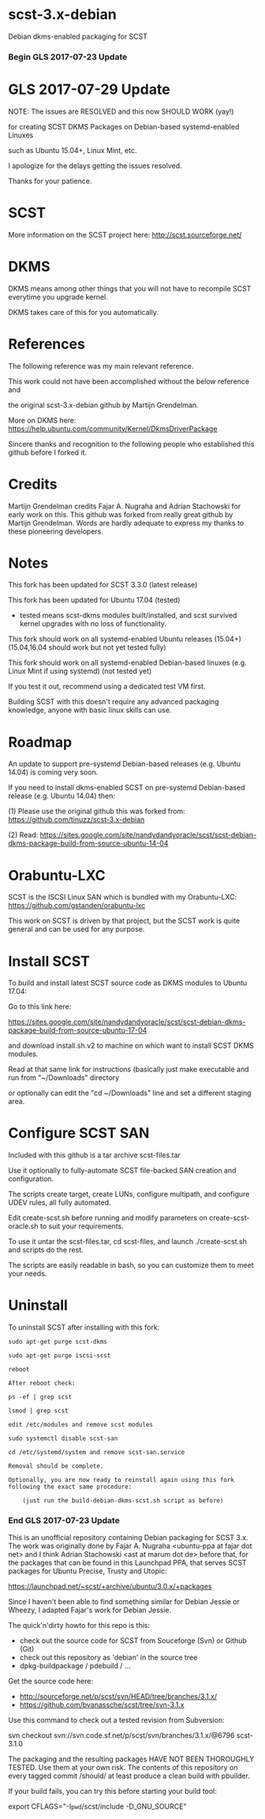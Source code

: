 # scst-3.x-debian

Debian dkms-enabled packaging for SCST

### Begin GLS 2017-07-23 Update ###

# GLS 2017-07-29 Update       #

NOTE:  The issues are RESOLVED and this now SHOULD WORK (yay!)

for creating SCST DKMS Packages on Debian-based systemd-enabled Linuxes

such as Ubuntu 15.04+, Linux Mint, etc.

I apologize for the delays getting the issues resolved.

Thanks for your patience.

# SCST

More information on the SCST project here:  http://scst.sourceforge.net/

# DKMS

DKMS means among other things that you will not have to recompile SCST everytime you upgrade kernel.

DKMS takes care of this for you automatically. 

# References

The following reference was my main relevant reference.

This work could not have been accomplished without the below reference and

the original scst-3.x-debian github by Martijn Grendelman.

More on DKMS here:  https://help.ubuntu.com/community/Kernel/DkmsDriverPackage

Sincere thanks and recognition to the following people who established this github before I forked it.

# Credits

Martijn Grendelman credits Fajar A. Nugraha and Adrian Stachowski for early work on this.
This github was forked from really great github by Martijn Grendelman.
Words are hardly adequate to express my thanks to these pioneering developers.

# Notes

This fork has been updated for SCST 3.3.0 (latest release)

This fork has been updated for Ubuntu 17.04 (tested)

* tested means scst-dkms modules built/installed, and scst survived kernel upgrades with no loss of functionality.

This fork should work on all systemd-enabled Ubuntu releases (15.04+) (15.04,16.04 should work but not yet tested fully)

This fork should work on all systemd-enabled Debian-based linuxes (e.g. Linux Mint if using systemd) (not tested yet)

If you test it out, recommend using a dedicated test VM first.

Building SCST with this doesn't require any advanced packaging knowledge, anyone with basic linux skills can use.

# Roadmap

An update to support pre-systemd Debian-based releases (e.g. Ubuntu 14.04) is coming very soon.

If you need to install dkms-enabled SCST on pre-systemd Debian-based release (e.g. Ubuntu 14.04) then:

(1)  Please use the original github this was forked from:  https://github.com/tinuzz/scst-3.x-debian

(2)  Read: https://sites.google.com/site/nandydandyoracle/scst/scst-debian-dkms-package-build-from-source-ubuntu-14-04

# Orabuntu-LXC

SCST is the ISCSI Linux SAN which is bundled with my Orabuntu-LXC:  https://github.com/gstanden/orabuntu-lxc

This work on SCST is driven by that project, but the SCST work is quite general and can be used for any purpose.

# Install SCST

To build and install latest SCST source code as DKMS modules to Ubuntu 17.04:

Go to this link here: 

https://sites.google.com/site/nandydandyoracle/scst/scst-debian-dkms-package-build-from-source-ubuntu-17-04

and download install.sh.v2 to machine on which want to install SCST DKMS modules.

Read at that same link for instructions (basically just make executable and run from "~/Downloads" directory

or optionally can edit the "cd ~/Downloads" line and set a different staging area.

# Configure SCST SAN

Included with this github is a tar archive scst-files.tar

Use it optionally to fully-automate SCST file-backed SAN creation and configuration.

The scripts create target, create LUNs, configure multipath, and configure UDEV rules, all fully automated.

Edit create-scst.sh before running and modify parameters on create-scst-oracle.sh to suit your requirements.

To use it untar the scst-files.tar, cd scst-files, and launch ./create-scst.sh and scripts do the rest.

The scripts are easily readable in bash, so you can customize them to meet your needs.

# Uninstall

To uninstall SCST after installing with this fork:

	sudo apt-get purge scst-dkms
	
	sudo apt-get purge iscsi-scst
	
	reboot

	After reboot check:

	ps -ef | grep scst

	lsmod | grep scst

	edit /etc/modules and remove scst modules

	sudo systemctl disable scst-san

	cd /etc/systemd/system and remove scst-san.service

	Removal should be complete.

	Optionally, you are now ready to reinstall again using this fork following the exact same procedure:

		(just run the build-debian-dkms-scst.sh script as before)

### End GLS 2017-07-23 Update ###

This is an unofficial repository containing Debian packaging for SCST 3.x.
The work was originally done by Fajar A. Nugraha &lt;ubuntu-ppa at fajar dot
net&gt; and I think Adrian Stachowski &lt;ast at marum dot de&gt; before that,
for the packages that can be found in this Launchpad PPA, that serves SCST
packages for Ubuntu Precise, Trusty and Utopic:

https://launchpad.net/~scst/+archive/ubuntu/3.0.x/+packages

Since I haven't been able to find something similar for Debian Jessie or
Wheezy, I adapted Fajar's work for Debian Jessie.

The quick'n'dirty howto for this repo is this:

* check out the source code for SCST from Souceforge (Svn) or Github (Git)
* check out this repository as 'debian' in the source tree
* dpkg-buildpackage / pdebuild / ...

Get the source code here:

* http://sourceforge.net/p/scst/svn/HEAD/tree/branches/3.1.x/
* https://github.com/bvanassche/scst/tree/svn-3.1.x

Use this command to check out a tested revision from Subversion:

  svn checkout svn://svn.code.sf.net/p/scst/svn/branches/3.1.x/@6796 scst-3.1.0

The packaging and the resulting packages HAVE NOT BEEN THOROUGHLY TESTED.
Use them at your own risk. The contents of this repository on every
tagged commit /should/ at least produce a clean build with pbuilder.

If your build fails, you can try this before starting your build tool:

  export CFLAGS="-I`pwd`/scst/include -D_GNU_SOURCE"
